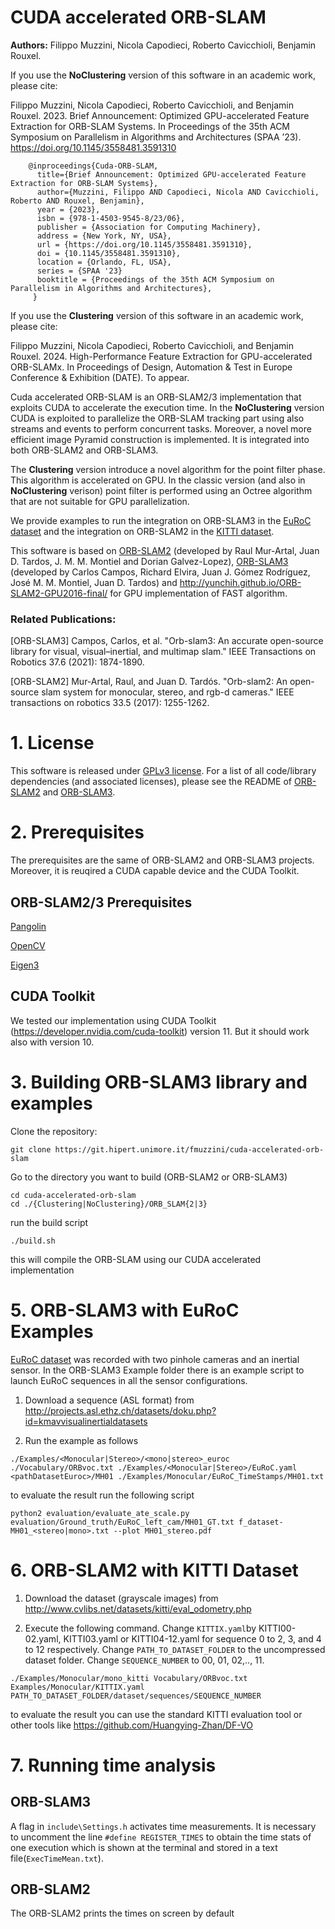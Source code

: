 # CUDA accelerated ORB-SLAM

**Authors:** Filippo Muzzini, Nicola Capodieci, Roberto Cavicchioli, Benjamin Rouxel.

If you use the **NoClustering** version of this software in an academic work, please cite:

Filippo Muzzini, Nicola Capodieci, Roberto Cavicchioli, and Benjamin Rouxel. 2023. Brief Announcement: Optimized GPU-accelerated Feature Extraction
for ORB-SLAM Systems. In Proceedings of the 35th ACM Symposium on
Parallelism in Algorithms and Architectures (SPAA ’23). https://doi.org/10.1145/3558481.3591310

```
    @inproceedings{Cuda-ORB-SLAM,
      title={Brief Announcement: Optimized GPU-accelerated Feature Extraction for ORB-SLAM Systems},
      author={Muzzini, Filippo AND Capodieci, Nicola AND Cavicchioli, Roberto AND Rouxel, Benjamin},
      year = {2023},
      isbn = {978-1-4503-9545-8/23/06},
      publisher = {Association for Computing Machinery},
      address = {New York, NY, USA},
      url = {https://doi.org/10.1145/3558481.3591310},
      doi = {10.1145/3558481.3591310},
      location = {Orlando, FL, USA},
      series = {SPAA '23}
      booktitle = {Proceedings of the 35th ACM Symposium on Parallelism in Algorithms and Architectures},
     }
```

If you use the **Clustering** version of this software in an academic work, please cite:

Filippo Muzzini, Nicola Capodieci, Roberto Cavicchioli, and Benjamin Rouxel. 2024. High-Performance Feature Extraction
for GPU-accelerated ORB-SLAMx. In Proceedings of Design, Automation & Test in Europe Conference & Exhibition (DATE).
To appear.

Cuda accelerated ORB-SLAM is an ORB-SLAM2/3 implementation that exploits CUDA to accelerate the execution time.
In the **NoClustering** version CUDA is exploited to parallelize the ORB-SLAM tracking part using also streams and events to perform concurrent tasks. Moreover, a novel more efficient image Pyramid construction is implemented. It is integrated into both ORB-SLAM2 and ORB-SLAM3.

The **Clustering** version introduce a novel algorithm for the point filter phase. This algorithm is accelerated on GPU. In the classic version (and also in **NoClustering** verison) point filter is performed using an Octree algorithm that are not suitable for GPU parallelization.

We provide examples to run the integration on ORB-SLAM3 in the [EuRoC dataset](http://projects.asl.ethz.ch/datasets/doku.php?id=kmavvisualinertialdatasets) 
and the integration on ORB-SLAM2 in the [KITTI dataset](http://www.cvlibs.net/datasets/kitti/eval_odometry.php).

This software is based on [ORB-SLAM2](https://github.com/raulmur/ORB_SLAM2) (developed by Raul Mur-Artal, Juan D. Tardos, J. M. M. Montiel and Dorian Galvez-Lopez), [ORB-SLAM3](https://github.com/UZ-SLAMLab/ORB_SLAM3) (developed by Carlos Campos, Richard Elvira, Juan J. Gómez Rodríguez, José M. M. Montiel, Juan D. Tardos) and http://yunchih.github.io/ORB-SLAM2-GPU2016-final/ for GPU implementation of FAST algorithm.

### Related Publications:

[ORB-SLAM3] Campos, Carlos, et al. "Orb-slam3: An accurate open-source library for visual, visual–inertial, and multimap slam." IEEE Transactions on Robotics 37.6 (2021): 1874-1890.

[ORB-SLAM2] Mur-Artal, Raul, and Juan D. Tardós. "Orb-slam2: An open-source slam system for monocular, stereo, and rgb-d cameras." IEEE transactions on robotics 33.5 (2017): 1255-1262.


# 1. License

This software is released under [GPLv3 license](https://github.com/UZ-SLAMLab/ORB_SLAM3/LICENSE).
For a list of all code/library dependencies (and associated licenses), please see the README of [ORB-SLAM2](./ORB-SLAM2/README.md) and [ORB-SLAM3](./ORB-SLAM3/README.md). 

# 2. Prerequisites

The prerequisites are the same of ORB-SLAM2 and ORB-SLAM3 projects. Moreover, it is reuqired a CUDA capable device and the CUDA Toolkit.

## ORB-SLAM2/3 Prerequisites

[Pangolin](https://github.com/stevenlovegrove/Pangolin)

[OpenCV](http://opencv.org)

[Eigen3](http://eigen.tuxfamily.org)


## CUDA Toolkit

We tested our implementation using CUDA Toolkit (https://developer.nvidia.com/cuda-toolkit) version 11.
But it should work also with version 10.

# 3. Building ORB-SLAM3 library and examples

Clone the repository:
```
git clone https://git.hipert.unimore.it/fmuzzini/cuda-accelerated-orb-slam
```

Go to the directory you want to build (ORB-SLAM2 or ORB-SLAM3)
```
cd cuda-accelerated-orb-slam
cd ./{Clustering|NoClustering}/ORB_SLAM{2|3}
```

run the build script
```
./build.sh
```

this will compile the ORB-SLAM using our CUDA accelerated implementation


# 5. ORB-SLAM3 with EuRoC Examples
[EuRoC dataset](http://projects.asl.ethz.ch/datasets/doku.php?id=kmavvisualinertialdatasets) was recorded with two pinhole cameras and an inertial sensor.
In the ORB-SLAM3 Example folder there is an example script to launch EuRoC sequences in all the sensor configurations.

1. Download a sequence (ASL format) from http://projects.asl.ethz.ch/datasets/doku.php?id=kmavvisualinertialdatasets

2. Run the example as follows
```
./Examples/<Monocular|Stereo>/<mono|stereo>_euroc ./Vocabulary/ORBvoc.txt ./Examples/<Monocular|Stereo>/EuRoC.yaml <pathDatasetEuroc>/MH01 ./Examples/Monocular/EuRoC_TimeStamps/MH01.txt
```
to evaluate the result run the following script
```
python2 evaluation/evaluate_ate_scale.py evaluation/Ground_truth/EuRoC_left_cam/MH01_GT.txt f_dataset-MH01_<stereo|mono>.txt --plot MH01_stereo.pdf
```

# 6. ORB-SLAM2 with KITTI Dataset

1. Download the dataset (grayscale images) from http://www.cvlibs.net/datasets/kitti/eval_odometry.php

2. Execute the following command. Change `KITTIX.yaml`by KITTI00-02.yaml, KITTI03.yaml or KITTI04-12.yaml for sequence 0 to 2, 3, and 4 to 12 respectively. Change `PATH_TO_DATASET_FOLDER` to the uncompressed dataset folder. Change `SEQUENCE_NUMBER` to 00, 01, 02,.., 11.
```
./Examples/Monocular/mono_kitti Vocabulary/ORBvoc.txt Examples/Monocular/KITTIX.yaml PATH_TO_DATASET_FOLDER/dataset/sequences/SEQUENCE_NUMBER
```
to evaluate the result you can use the standard KITTI evaluation tool or other tools like https://github.com/Huangying-Zhan/DF-VO

# 7. Running time analysis
## ORB-SLAM3
A flag in `include\Settings.h` activates time measurements. It is necessary to uncomment the line `#define REGISTER_TIMES` to obtain the time stats of one execution which is shown at the terminal and stored in a text file(`ExecTimeMean.txt`).

## ORB-SLAM2
The ORB-SLAM2 prints the times on screen by default

